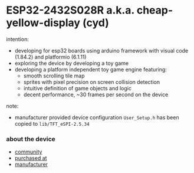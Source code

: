# ESP32-2432S028R a.k.a. cheap-yellow-display (cyd)

intention:
* developing for esp32 boards using arduino framework with visual code (1.84.2) and platformio (6.1.11)
* exploring the device by developing a toy game
* developing a platform independent toy game engine featuring:
  - smooth scrolling tile map
  - sprites with pixel precision on screen collision detection
  - intuitive definition of game objects and logic
  - decent performance, ~30 frames per second on the device

note:
* manufacturer provided device configuration `User_Setup.h` has been copied to `lib/TFT_eSPI-2.5.34`

### about the device
* [community](https://github.com/witnessmenow/ESP32-Cheap-Yellow-Display)
* [purchased at](https://www.aliexpress.com/item/1005004502250619.html)
* [manufacturer](http://www.jczn1688.com/)
